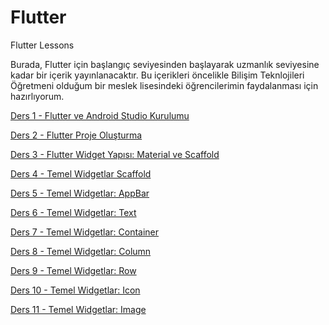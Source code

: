 # Flutter
Flutter Lessons

Burada, Flutter için başlangıç seviyesinden başlayarak uzmanlık seviyesine kadar bir içerik yayınlanacaktır.
Bu içerikleri öncelikle Bilişim Teknlojileri Öğretmeni olduğum bir meslek lisesindeki öğrencilerimin faydalanması için hazırlıyorum.

[Ders 1 - Flutter ve Android Studio Kurulumu](Dersler/Ders_1_Kurulum.md)

[Ders 2 - Flutter Proje Oluşturma](Dersler/Ders_2_Proje_Olusturma.md)

[Ders 3 - Flutter Widget Yapısı: Material ve Scaffold](Dersler/Ders_3_WidgetYapisi_Material_ve_Scaffold.md)

[Ders 4 - Temel Widgetlar Scaffold](Dersler/Ders_4_TemelWidgetlar_Scaffold.md)

[Ders 5 - Temel Widgetlar: AppBar](Dersler/Ders_5_TemelWidgetlar_AppBar.md)

[Ders 6 - Temel Widgetlar: Text](Dersler/Ders_6_TemelWidgetlar_Text.md)

[Ders 7 - Temel Widgetlar: Container](Dersler/Ders_7_TemelWidgetlar_Container.md)

[Ders 8 - Temel Widgetlar: Column](Dersler/Ders_8_TemelYerlesimWidgetlari_Column.md)

[Ders 9 - Temel Widgetlar: Row](Dersler/Ders_9_TemelYerlesimWidgetlari_Row.md)

[Ders 10 - Temel Widgetlar: Icon](Dersler/Ders_10_Icons_Widget.md)

[Ders 11 - Temel Widgetlar: Image](Dersler/Ders_11_TemelWidgetlar_Image.md)
